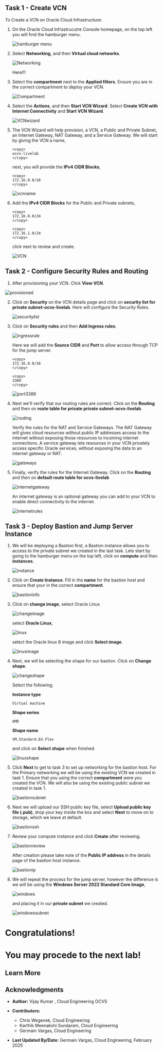 ## Task 1 - Create VCN

To Create a VCN on Oracle Cloud Infrastructure:

1. On the Oracle Cloud Infrastrucutre Console homepage, on the top left you will find the hamburger menu.

    ![hamburger menu](images/hambuger.png)

2. Select **Networking**, and then **Virtual cloud networks**.

    ![Networking](images/networking.png)

    Here!!!

3. Select the **compartment** next to the **Applied filters**. Ensure you are in the correct compartment to deploy your VCN.

    ![Compartment](images/compartment.png)

4. Select the **Actions**, and then **Start VCN Wizard**. Select **Create VCN with Internet Connectivity** and **Start VCN Wizard**.

    ![VCNwizard](images/vcnwizard.png)

5. The VCN Wizard will help provision, a VCN, a Public and Private Subnet, an Internet Gateway, NAT Gateway, and a Service Gateway. We will start by giving the VCN a name,

    ```
    <copy>
    ocvs-livelab
    </copy>
    ```

    next, you will provide the **IPv4 CIDR Blocks**,

    ```
    <copy>
    172.16.0.0/16
    </copy>
    ```

    ![vcnname](images/vcnname.png)

6. Add the **IPv4 CIDR Blocks** for the Public and Private subnets,

    ```
    <copy>
    172.16.0.0/24
    </copy>
    ```

    ```
    <copy>
    172.16.1.0/24
    </copy>
    ```

    click next to review and create.

    ![VCN](images/subnets.png)

## Task 2 - Configure Security Rules and Routing

1. After provisioning your VCN. Click **View VCN**.

![provisioned](images/provisioned.png)

2. Click on **Security** on the VCN details page and click on **security list for private subnet-ocvs-livelab**. Here will configure the Security Rules.

    ![securitylist](images/securitylist.png)

3. Click on **Security rules** and then **Add Ingress rules**.

    ![ingressrule](images/ingressrule.png)

    Here we will add the **Source CIDR** and **Port** to allow access through TCP for the jump server.

    ```
    <copy>
    172.16.0.0/16
    </copy>
    ```

    ```
    <copy>
    3389
    </copy>
    ```

    ![port3389](images/port3389.png)

4. Next we'll verify that our routing rules are correct. Click on the **Routing** and then on **route table for private private subnet-ocvs-livelab**.

    ![routing](images/routing.png)

    Verify the rules for the NAT and Service Gateways. The NAT Gateway will gives cloud resources without public IP addresses access to the internet without exposing those resources to incoming internet connections. A service gateway lets resources in your VCN privately access specific Oracle services, without exposing the data to an internet gateway or NAT.

    ![gateways](images/gateways.png)

5. Finally, verify the rules for the Internet Gateway. Click on the **Routing** and then on **default route table for ocvs-livelab**

    ![internetgateway](images/internetgateway.png)

    An internet gateway is an optional gateway you can add to your VCN to enable direct connectivity to the internet.

    ![internetrules](images/internetrules.png)

## Task 3 - Deploy Bastion and Jump Server Instance

1. We will be deploying a Bastion first, a Bastion instance allows you to access to the private subnet we created in the last task. Lets start by going to the hamburger menu on the top left, click on **compute** and then **instances**.

    ![instance](images/instance.png)

2. Click on **Create Instance**. Fill in the **name** for the bastion host and ensure that your in the correct **compartment**.

    ![bastioninfo](images/bastioninfo.png)

3. Click on **change image**, select Oracle Linux

    ![changeimage](images/changeimage.png)

    select **Oracle Linux**,

    ![linux](images/linux.png)

    select the Oracle linux 8 image and click **Select image**.

    ![linuximage](images/linuximage.png)

4. Next, we will be selecting the shape for our bastion. Click on **Change shape**. 

    ![changeshape](images/changeshape.png)

    Select the following; 

    **Instance type**

    ```
    Virtual machine
    ```

    **Shape series**

    ```
    AMD
    ```

    **Shape name**

    ```
    VM.Standard.E4.Flex
    ```

    and click on **Select shape** when finished.

    ![linuxshape](images/linuxshape.png)

5. Click **Next** to get to task 3 to set up networking for the bastion host. For the Primary networking we will be using the existing VCN we created in task 1. Ensure that you using the correct **compartment** were you created the VCN. We will also be using the existing public subnet we created in task 1.

    ![bastionsubnet](images/bastionsubnet.png)

6. Next we will upload our SSH public key file, select **Upload public key file (.pub)**, drop your key inside the box and select **Next** to move on to storage, which we leave at default.

    ![bastionssh](images/bastionssh.png)

7. Review your compute instance and click **Create** after reviewing.

    ![bastionreview](images/bastionreview.png)

    After creation please take note of the **Public IP address** in the details page of the bastion host instance.

    ![bastionip](images/bastionip.png)

8. We will repeat the process for the jump server, however the difference is we will be using the **Windows Server 2022 Standard Core Image**,

    ![windows](images/windows.png)

    and placing it in our **private subnet** we created.

    ![windowssubnet](images/windowssubnet.png)

# Congratulations!
# You may procede to the next lab!

## Learn More



## Acknowledgments

* **Author:** Vijay Kumar
, Cloud Engineering OCVS
* **Contributors:** 
    - Chris Wegenek, Cloud Engineering
    - Karthik Meenakshi Sundaram, Cloud Engineering
    - Germain Vargas, Cloud Engineering

* **Last Updated By/Date:** Germain Vargas, Cloud Engineering, February 2025